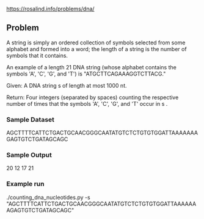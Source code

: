 https://rosalind.info/problems/dna/

## Problem

A string is simply an ordered collection of symbols selected from some alphabet and formed into a word; the length of a string is the number of symbols that it contains.

An example of a length 21 DNA string (whose alphabet contains the symbols 'A', 'C', 'G', and 'T') is "ATGCTTCAGAAAGGTCTTACG."

Given: A DNA string s
 of length at most 1000 nt.

Return: Four integers (separated by spaces) counting the respective number of times that the symbols 'A', 'C', 'G', and 'T' occur in s
.

### Sample Dataset
AGCTTTTCATTCTGACTGCAACGGGCAATATGTCTCTGTGTGGATTAAAAAAAGAGTGTCTGATAGCAGC

### Sample Output
20 12 17 21

### Example run

./counting_dna_nucleotides.py -s "AGCTTTTCATTCTGACTGCAACGGGCAATATGTCTCTGTGTGGATTAAAAAAAGAGTGTCTGATAGCAGC"

